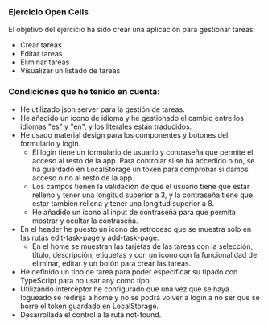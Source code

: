 ### Ejercicio Open Cells

El objetivo del ejercicio ha sido crear una aplicación para gestionar tareas:

- Crear tareas
- Editar tareas
- Eliminar tareas
- Visualizar un listado de tareas

### Condiciones que he tenido en cuenta:

- He utilizado json server para la gestión de tareas.
- He añadido un icono de idioma y he gestionado el cambio entre los idiomas "es" y "en", y los literales están traducidos.
- He usado material design para los componentes y botones del formulario y login.
  - El login tiene un formulario de usuario y contraseña que permite el acceso al resto de la app. Para controlar si se ha accedido o no, se ha guardado en LocalStorage un token para comprobar si damos acceso o no al resto de la app.
  - Los campos tienen la validación de que el usuario tiene que estar relleno y tener una longitud superior a 3, y la contraseña tiene que estar también rellena y tener una longitud superior a 8.
  - He añadido un icono al input de contraseña para que permita mostrar y ocultar la contraseña.
- En el header he puesto un icono de retroceso que se muestra solo en las rutas edit-task-page y add-task-page.
  - En el home se muestran las tarjetas de las tareas con la selección, título, descripción, etiquetas y con un icono con la funcionalidad de eliminar, editar y un botón para crear las tareas.
- He definido un tipo de tarea para poder especificar su tipado con TypeScript para no usar any como tipo.
- Utilizando interceptor he configurado que una vez que se haya logueado se redirija a home y no se podrá volver a login a no ser que se borre el token guardado en LocalStorage.
- Desarrollada el control a la ruta not-found.
